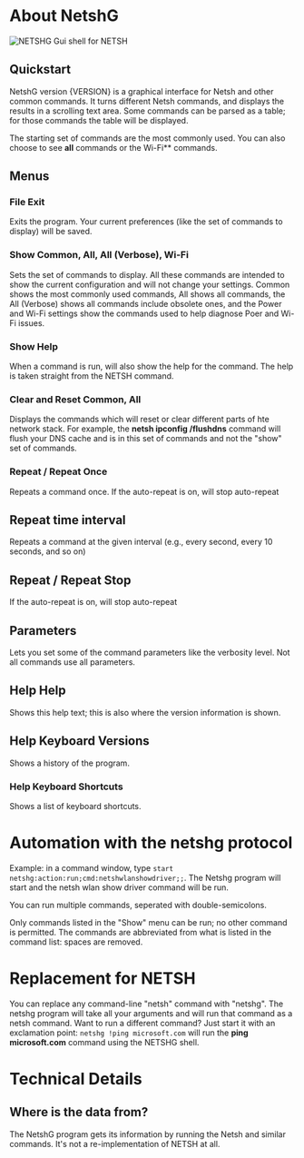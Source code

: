 ﻿# About NetshG

![NETSHG Gui shell for NETSH](Assets/HelpImages/Netshg_interface_example.png)

## Quickstart
NetshG version {VERSION} is a graphical interface for Netsh and other common commands. It turns different Netsh commands, and displays the results in a scrolling text area. Some commands can be parsed as a table; for those commands the table will be displayed.

The starting set of commands are the most commonly used. You can also choose to see **all** commands or the Wi-Fi** commands.

## Menus
### File Exit
Exits the program. Your current preferences (like the set of commands
to display) will be saved.

### Show Common, All, All (Verbose), Wi-Fi
Sets the set of commands to display. All these commands are intended to show the current configuration and will not change your settings. Common shows the most commonly used commands, All shows all commands, the All (Verbose) shows all commands include obsolete ones, and the Power and Wi-Fi settings show the commands used to help diagnose Poer and Wi-Fi issues.

### Show Help
When a command is run, will also show the help for the command. The help is taken straight from the NETSH command.

### Clear and Reset Common, All

Displays the commands which will reset or clear different parts of hte network stack. For example, the **netsh ipconfig /flushdns** command will flush your DNS cache and is in this set of commands and not the "show" set of commands.

### Repeat / Repeat Once
Repeats a command once. If the auto-repeat is on, will stop auto-repeat

## Repeat time interval

Repeats a command at the given interval (e.g., every second, every 10 seconds, and so on)

## Repeat / Repeat Stop

If the auto-repeat is on, will stop auto-repeat

## Parameters
Lets you set some of the command parameters like the verbosity level. Not all commands use all parameters.

## Help Help
Shows this help text; this is also where the version information is shown.

## Help Keyboard Versions
Shows a history of the program.

### Help Keyboard Shortcuts
Shows a list of keyboard shortcuts.

# Automation with the **netshg** protocol

Example: in a command window, type ```start netshg:action:run;cmd:netshwlanshowdriver;;```. The Netshg program will start and the netsh wlan show driver command will be run.

You can run multiple commands, seperated with double-semicolons.

Only commands listed in the "Show" menu can be run; no other command is permitted. The commands are abbreviated from what is listed in the command list: spaces are removed.

# Replacement for NETSH

You can replace any command-line "netsh" command with "netshg". The netshg program will take all your arguments and will run that command as a netsh command. Want to run a different command? Just start it with an exclamation point: ```netshg !ping microsoft.com``` will run the **ping microsoft.com** command using the NETSHG shell.

# Technical Details
## Where is the data from?
The NetshG program gets its information by running the Netsh and similar commands. It's not a re-implementation of NETSH at all.


